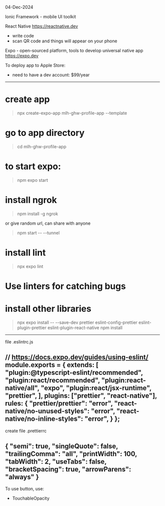04-Dec-2024

Ionic Framework - mobile UI toolkit

React Native 
https://reactnative.dev
- write code
- scan QR code and things will appear on your phone

Expo - open-sourced platform, tools to develop universal native app
https://expo.dev

To deploy app to Apple Store:
- need to have a dev account: $99/year

--------------------------------------
# create app
> npx create-expo-app mlh-ghw-profile-app --template

# go to app directory
> cd mlh-ghw-profile-app

# to start expo:
> npm expo start 

# install ngrok
> npm install -g ngrok

or give random url, can share with anyone
> npm start -- --tunnel

# install lint
> npx expo lint

# Use linters for catching bugs

# install other libraries
> npx expo install -- --save-dev prettier eslint-config-prettier eslint-plugin-prettier eslint-plugin-react-native
> npm install
---------------------------------------------
file .eslintrc.js

// https://docs.expo.dev/guides/using-eslint/
module.exports = {
  extends: [
    "plugin:@typescript-eslint/recommended",
    "plugin:react/recommended",
    "plugin:react-native/all",
    "expo",
    "plugin:react/jsx-runtime",
    "prettier",
  ],
  plugins: ["prettier", "react-native"],
  rules: {
    "prettier/prettier": "error",
    "react-native/no-unused-styles": "error",
    "react-native/no-inline-styles": "error",
  }
};
---------------------------------------------
create file .prettierrc

{
    "semi": true,
    "singleQuote": false,
    "trailingComma": "all",
    "printWidth": 100,
    "tabWidth": 2,
    "useTabs": false,
    "bracketSpacing": true,
    "arrowParens": "always"
}
---------------------------------------------
To use button, use:
- TouchableOpacity
